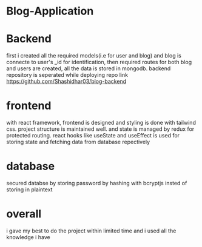 # Blog-Application
# Backend
first i created all the required models(i.e for user and blog) and blog is connecte to user's _id for identification,
then required routes for both blog and users are created,
all the data is stored in mongodb. backend repository is seperated while deploying
repo link https://github.com/Shashidhar03/blog-backend

# frontend
with react framework, frontend is designed and styling is done with tailwind css. 
project structure is maintained well.
and state is managed by redux for protected routing.
react hooks like useState and useEffect is used for storing state and fetching data from database repectively

# database
secured databse by storing password by hashing with bcryptjs insted of storing in plaintext

# overall
i gave my best to do the project within limited time and i used all the knowledge i have

